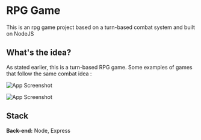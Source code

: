 # RPG Game

This is an rpg game project based on a turn-based combat system and built on NodeJS

## What's the idea?

As stated earlier, this is a turn-based RPG game. Some examples of games that follow the same combat idea :

![App Screenshot](https://imgs.search.brave.com/tvpik-BgjmZ0HRZXJEglq0YOhujLGHhMXH--WRuqdgU/rs:fit:400:240:1/g:ce/aHR0cHM6Ly93d3cu/cG9rZWJpcC5jb20v/cGFnZXMvamV1eHZp/ZGVvL3Bva2Vtb24t/eC15L2ltYWdlcy9j/b21iYXQtc29sby5w/bmc)

![App Screenshot](https://imgs.search.brave.com/O5QQlF_BRgexWw6fwTJ2TRfhW8MdqI48ENADIFBR_H0/rs:fit:474:266:1/g:ce/aHR0cHM6Ly9pLnl0/aW1nLmNvbS92aS9n/WkpGSXpibnl3VS9t/YXhyZXNkZWZhdWx0/LmpwZw)

## Stack 

**Back-end:** Node, Express
